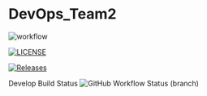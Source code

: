# DevOps_Team2
![workflow](https://github.com/BurmeseNoob/DevOps_Team2/actions/workflows/main.yml/badge.svg)

[![LICENSE](https://img.shields.io/github/license/BurmeseNoob/DevOps_Team2.svg?style=flat-square)](https://github.com/BurmeseNoob/DevOps_Team2/blob/master/LICENSE)

[![Releases](https://img.shields.io/github/release/BurmeseNoob/DevOps_Team2/all.svg?style=flat-square)](https://github.com/BurmeseNoob/DevOps_Team2/releases)

Develop Build Status
![GitHub Workflow Status (branch)](https://img.shields.io/github/actions/workflow/status/BurmeseNoob/DevOps_Team2/main.yml?branch=develop)
